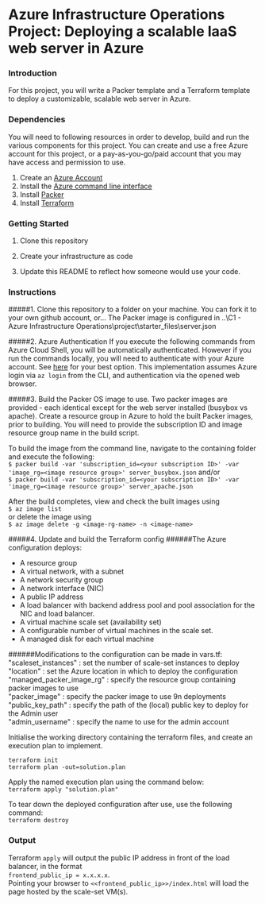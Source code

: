 # Azure Infrastructure Operations Project: Deploying a scalable IaaS web server in Azure

### Introduction
For this project, you will write a Packer template and a Terraform template to deploy a customizable, scalable web server in Azure.

### Dependencies
You will need to following resources in order to develop, build and run the various components for this project.
You can create and use a free Azure account for this project, or a pay-as-you-go/paid account that you may have access and permission to use. 

1. Create an [Azure Account](https://portal.azure.com) 
2. Install the [Azure command line interface](https://docs.microsoft.com/en-us/cli/azure/install-azure-cli?view=azure-cli-latest)
3. Install [Packer](https://www.packer.io/downloads)
4. Install [Terraform](https://www.terraform.io/downloads.html)

### Getting Started
1. Clone this repository

2. Create your infrastructure as code

3. Update this README to reflect how someone would use your code.

### Instructions
#####1. Clone this repository to a folder on your machine.
You can fork it to your own github account, or...
The Packer image is configured in ..\C1 - Azure Infrastructure Operations\project\starter_files\server.json

#####2. Azure Authentication
If you execute the following commands from Azure Cloud Shell, you will be automatically authenticated. However if you
run the commands locally, you will need to authenticate with your Azure account.
See [here](https://docs.microsoft.com/en-us/cli/azure/authenticate-azure-cli) for your best option.
This implementation assumes Azure login via `az login` from the CLI, and authentication via the opened web browser.

#####3. Build the Packer OS image to use.
Two packer images are provided - each identical except for the web server installed (busybox vs apache).
Create a resource group in Azure to hold the built Packer images, prior to building. You will need to provide the 
subscription ID and image resource group name in the build script.

To build the image from the command line, navigate to the containing folder and execute the following:  
`$ packer build -var 'subscription_id=<your subscription ID>' -var 'image_rg=<image resource group>' server_busybox.json` and/or  
`$ packer build -var 'subscription_id=<your subscription ID>' -var 'image_rg=<image resource group>' server_apache.json` 

After the build completes, view and check the built images using  
`$ az image list`  
or delete the image using  
`$ az image delete -g <image-rg-name> -n <image-name>`
 
#####4. Update and build the Terraform config
######The Azure configuration deploys:
- A resource group
- A virtual network, with a subnet
- A network security group
- A network interface (NIC)
- A public IP address
- A load balancer with backend address pool and pool association for the NIC and load balancer.
- A virtual machine scale set (availability set)
- A configurable number of virtual machines in the scale set. 
- A managed disk for each virtual machine 

######Modifications to the configuration can be made in vars.tf:
"scaleset_instances" : set the number of scale-set instances to deploy  
"location" : set the Azure location in which to deploy the configuration  
"managed_packer_image_rg" : specify the resource group containing packer images to use  
"packer_image" : specify the packer image to use 9n deployments  
"public_key_path" : specify the path of the (local) public key to deploy for the Admin user  
"admin_username" : specify the name to use for the admin account  
 
Initialise the working directory containing the terraform files, and create an execution plan to implement.  
```
terraform init
terraform plan -out=solution.plan
```
Apply the named execution plan using the command below:   
`terraform apply "solution.plan"`  

To tear down the deployed configuration after use, use the following command:  
`terraform destroy`
 
### Output
Terraform `apply` will output the public IP address in front of the load balancer, in the format  
`frontend_public_ip = x.x.x.x`.  
Pointing your browser to `<<frontend_public_ip>>/index.html` will load the page hosted by the scale-set VM(s).

